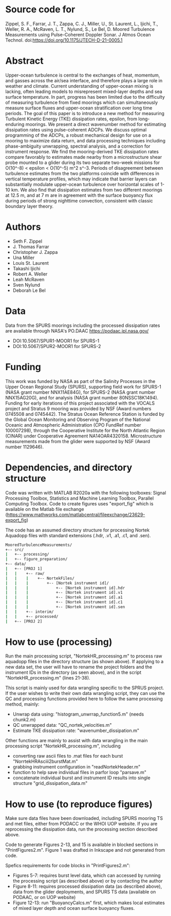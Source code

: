 # Source code for
Zippel, S. F., Farrar, J. T., Zappa, C. J., Miller, U., St. Laurent, L., Ijichi, T., Weller, R. A., McRaven, L. T., Nylund, S., Le Bel, D. Moored Turbulence Measurements using Pulse-Coherent Doppler Sonar. J Atmos Ocean Technol. doi:https://doi.org/10.1175/JTECH-D-21-0005.1

# Abstract
Upper-ocean turbulence is central to the exchanges of heat, momentum, and gasses across the air/sea interface, and therefore plays a large role in weather and climate. Current understanding of upper-ocean mixing is lacking, often leading  models to misrepresent mixed-layer depths and sea surface temperature. In part, progress has been limited due to the difficulty of measuring turbulence from fixed moorings which can simultaneously measure surface fluxes and upper-ocean stratification over long time periods. The goal of this paper is to introduce a new method for measuring Turbulent Kinetic Energy (TKE) dissipation rates, epsilon, from long-enduring moorings. We present a direct wavenumber method for estimating dissipation rates using pulse-coherent ADCPs. We discuss optimal programming of the ADCPs, a robust mechanical design for use on a mooring to maximize data return, and data processing techniques including phase-ambiguity unwrapping, spectral analysis, and a correction for instrument response. We find the mooring-derived TKE dissipation rates compare favorably to estimates made nearby from a microstructure shear probe mounted to a glider during its two separate two-week missions for O(10^-8) < epsilon < O(10^-5) m^2 s^-3. Periods of disagreement between turbulence estimates from the two platforms coincide with differences in vertical temperature profiles, which may indicate that barrier layers can substantially modulate upper-ocean turbulence over horizontal scales of 1-10 km. We also find that dissipation estimates from two different moorings at 12.5 m, and  at  7 m are in agreement with the surface buoyancy flux during periods of strong nighttime convection, consistent with classic boundary layer theory.

# Authors
- Seth F. Zippel
- J. Thomas Farrar
- Christopher J. Zappa
- Una Miller
- Louis St. Laurent
- Takashi Ijichi
- Robert A. Weller
- Leah McRaven
- Sven Nylund
- Deborah Le Bel

# Data
Data from the SPURS moorings including the processed dissipation rates are available through NASA's PO.DAAC https://podaac.jpl.nasa.gov/
- DOI:10.5067/SPUR1-MOOR1 for SPURS-1
- DOI:10.5067/SPUR2-MOOR1 for SPURS-2

# Funding
This work was funded by NASA as part of the Salinity Processes in the Upper Ocean Regional Study (SPURS), supporting field work for SPURS-1 (NASA grant number NNX11AE84G), for SPURS-2 (NASA grant number NNX15AG20G), and for analysis (NASA grant number 80NSSC18K1494). Funding for early iterations of this project associated with the VOCALS project and Stratus 9 mooring was provided by NSF (Award numbers 0745508 and 0745442). The Stratus Ocean Reference Station is funded by the Global Ocean Monitoring and Observing Program of the National Oceanic and Atmospheric Administration (CPO FundRef number 100007298), through the Cooperative Institute for the North Atlantic Region (CINAR) under Cooperative Agreement NA14OAR4320158. Microstructure measurements made from the glider were supported by NSF (Award number 1129646).

# Dependencies, and directory structure
Code was written with MATLAB R2020a with the following toolboxes:
Signal Processing Toolbox, Statistics and Machine Learning Toolbox, Parallel Computing Toolbox. Code to create figures uses "export_fig" which is available on the Matlab file exchange (https://www.mathworks.com/matlabcentral/fileexchange/23629-export_fig)

The code has an assumed directory structure for processing Nortek Aquadopp files with standard extensions (.hdr, .v1, .a1, .c1, and .sen).
```bash
MooredTurbulenceMeasurements/
+-- src/
|   +-- processing/
|   +-- figure_preparation/
+-- data/
|   +-- [PROJ 1]
|   |    +-- raw/
|   |    |    +-- NortekFiles/
|   |    |        +-- [Nortek instrument id]/
|   |    |            +-- [Nortek instrument id].hdr
|   |    |            +-- [Nortek instrument id].v1
|   |    |            +-- [Nortek instrument id].a1
|   |    |            +-- [Nortek instrument id].c1
|   |    |            +-- [Nortek instrument id].sen
|   |    +-- interim/
|   |    +-- processed/
|   +-- [PROJ 2]
```
# How to use (processing)

Run the main processing script, "NortekHR_processing.m" to process raw aquadopp files in the directory structure (as shown above). If applying to a new data set, the user will have to rename the project folders and the instrument IDs in the directory (as seen above), and in the script "NortekHR_processing.m" (lines 21-38). 

This script is mainly used for data wrangling specific to the SPRUS project. If the user wishes to write their own data wrangling script, they can use the QC and processing functions provided here to follow the same processing method, mainly:
- Unwrap data using: "histogram_unwrrap_function5.m" (needs chunk2.m)
- QC unwrapped data: "QC_nortek_velocities.m"
- Estimate TKE dissipation rate: "wavenumber_dissipation.m"

Other functions are mainly to assist with data wrangling in the main processing script "NortekHR_processing.m", including
- converting raw ascii files to .mat files for each burst "NorrtekHRAsciii2burstMat.m"
- grabbing instrument configuration in "readNortekHeader.m"
- function to help save individual files in parfor loop "parsave.m"
- concatenate individual burst and instrument ID results into single structure "grid_dissipation_data.m"

# How to use (to reproduce figures)

Make sure data files have been downloaded, including SPURS mooring TS and met files, either from PODACC or the WHOI UOP website. If you are reprocessing the dissipation data, run the processing section described above. 

Code to generate Figures 2-13, and 15 is available in blocked sections in "PrintFigures2.m". Figure 1 was drafted in Inkscape and not generated from code.

Spefics requirements for code blocks in "PrintFigures2.m":
- Figures 5-7: requires burst level data, which can accessed by running the processing script (as described above) or by contacting the author
- Figure 8-11: requires processed dissipation data (as described above), data from the glider deployments, and SPURS TS data (available on PODAAC, or on UOP website)
- Figure 12-13: run "BuoyancyCalcs.m" first, which makes local estimates of mixed layer depth and ocean surface buoyancy fluxes.

